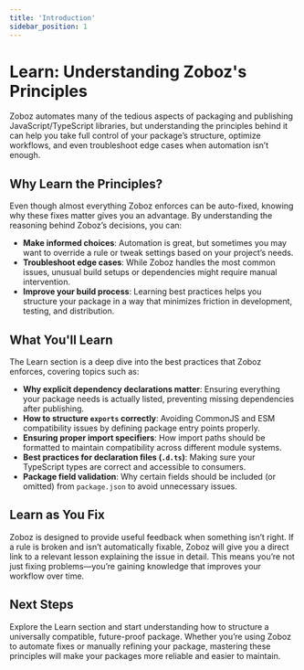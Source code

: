```yaml
---
title: 'Introduction'
sidebar_position: 1
---
```


# Learn: Understanding Zoboz's Principles

Zoboz automates many of the tedious aspects of packaging and publishing JavaScript/TypeScript libraries, but understanding the principles behind it can help you take full control of your package’s structure, optimize workflows, and even troubleshoot edge cases when automation isn’t enough.

## Why Learn the Principles?

Even though almost everything Zoboz enforces can be auto-fixed, knowing why these fixes matter gives you an advantage. By understanding the reasoning behind Zoboz’s decisions, you can:

- **Make informed choices**: Automation is great, but sometimes you may want to override a rule or tweak settings based on your project’s needs.
- **Troubleshoot edge cases**: While Zoboz handles the most common issues, unusual build setups or dependencies might require manual intervention.
- **Improve your build process**: Learning best practices helps you structure your package in a way that minimizes friction in development, testing, and distribution.

## What You'll Learn

The Learn section is a deep dive into the best practices that Zoboz enforces, covering topics such as:

- **Why explicit dependency declarations matter**: Ensuring everything your package needs is actually listed, preventing missing dependencies after publishing.
- **How to structure `exports` correctly**: Avoiding CommonJS and ESM compatibility issues by defining package entry points properly.
- **Ensuring proper import specifiers**: How import paths should be formatted to maintain compatibility across different module systems.
- **Best practices for declaration files (`.d.ts`)**: Making sure your TypeScript types are correct and accessible to consumers.
- **Package field validation**: Why certain fields should be included (or omitted) from `package.json` to avoid unnecessary issues.

## Learn as You Fix

Zoboz is designed to provide useful feedback when something isn’t right. If a rule is broken and isn’t automatically fixable, Zoboz will give you a direct link to a relevant lesson explaining the issue in detail. This means you’re not just fixing problems—you’re gaining knowledge that improves your workflow over time.

## Next Steps

Explore the Learn section and start understanding how to structure a universally compatible, future-proof package. Whether you’re using Zoboz to automate fixes or manually refining your package, mastering these principles will make your packages more reliable and easier to maintain.
